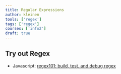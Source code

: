 ```yaml
---
title: Regular Expressions
author: kleinen
tools: ['regex']
tags: ['regex']
courses: ['info2']
draft: true
---
```


## Try out Regex

- Javascript: [regex101: build, test, and debug regex](https://regex101.com/r/sBFSuo/1/)


